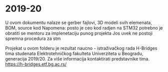# 2019-20
U ovom dokumentu nalaze se gerber fajlovi, 3D modeli svih elemenata, BOM, source kod
Napomena: posto je ceo kod radjen na STM32 potrebno je obratiti se mentoru za implenetaciju punog projekta
Jos uvek ne postoji spremna procedura za stm


Projekat u ovom folderu je rezultat naucno - istraživačkog rada H-Bridges tima studenata Elektrotehničkog fakulteta Univerziteta u Beogradu, generacija 2019/20.
Za više informacija kontaktirati predstavnike tima. https://h-bridges.etf.bg.ac.rs/
